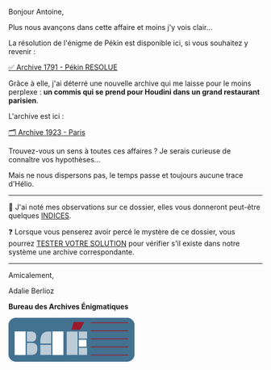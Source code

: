 Bonjour Antoine,

Plus nous avançons dans cette affaire et moins j'y vois clair...

La résolution de l'énigme de Pékin est disponible ici, si vous souhaitez y revenir :

[✅ Archive 1791 - Pékin RESOLUE](https://archives-enigmatiques.fr/archives/1791-pekin/RESOLU-archive-1791-pekin.pdf)

Grâce à elle, j'ai déterré une nouvelle archive qui me laisse pour le moins perplexe : **un commis qui se prend pour Houdini dans un grand restaurant parisien**.

L'archive est ici :

[🗂️ Archive 1923 - Paris](https://archives-enigmatiques.fr/archives/1923-paris/archive-1923-paris.pdf)

Trouvez-vous un sens à toutes ces affaires ? Je serais curieuse de connaître vos hypothèses...

Mais ne nous dispersons pas, le temps passe et toujours aucune trace d'Hélio.

---

🔎 J'ai noté mes observations sur ce dossier, elles vous donneront peut-être quelques [INDICES](https://archives-enigmatiques.fr/1923-paris-indice/).

❓ Lorsque vous penserez avoir percé le mystère de ce dossier, vous pourrez [TESTER VOTRE SOLUTION](https://archives-enigmatiques.fr/1923-paris-solution/) pour vérifier s'il existe dans notre système une archive correspondante.

---

Amicalement,

Adalie Berlioz

**Bureau des Archives Énigmatiques**

![BAE](../logo_bureau_des_archives.png)